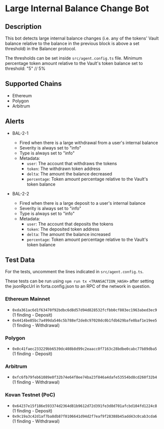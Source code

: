 # Large Internal Balance Change Bot

## Description

This bot detects large internal balance changes (i.e. any of the tokens' Vault balance relative to the balance in the
previous block is above a set threshold) in the Balancer protocol.

The thresholds can be set inside `src/agent.config.ts` file. Minimum percentage token amount relative to the Vault's token balance
set to threshold: "5" // 5%

## Supported Chains

- Ethereum
- Polygon
- Arbitrum

## Alerts

- BAL-2-1

  - Fired when there is a large withdrawal from a user's internal balance
  - Severity is always set to "info"
  - Type is always set to "info"
  - Metadata:
    - `user`: The account that withdraws the tokens
    - `token`: The withdrawn token address
    - `delta`: The amount the balance decreased
    - `percentage`: Token amount percentage relative to the Vault's token balance

- BAL-2-2
  - Fired when there is a large deposit to a user's internal balance
  - Severity is always set to "info"
  - Type is always set to "info"
  - Metadata:
    - `user`: The account that deposits the tokens
    - `token`: The deposited token address
    - `delta`: The amount the balance increased
    - `percentage`: Token amount percentage relative to the Vault's token balance

## Test Data

For the tests, uncomment the lines indicated in `src/agent.config.ts`.

These tests can be run using `npm run tx <TRANSACTION_HASH>` after setting the jsonRpcUrl in forta.config.json to an RPC of the network in question.

### Ethereum Mainnet

- `0xda361ac6d1f63470f92bdbc6d8d57d94d828532fcfbb0cf803ec1963abed3ec9` (1 finding - Deposit)
- `0x4414be85bc7a499da546c5b788ef2de8c97020dc0b1fdb629bafe0baf1e19ee5` (1 finding - Withdrawal)

### Polygon

- `0x0c41faec233229bb6539dc408b8d99c2eaacc0f7163c28bdbe0cabc77b89dba5` (1 finding - Deposit)

### Arbitrum

- `0xfc6fb79feb61089e0f32b74e64f8ee74ba23f846a4dafe53554bd8cd260f32b4` (1 finding - Withdrawal)

### Kovan Testnet (PoC)

- `0x64237e15f186e593374d2364d81b9612d72d391fe3d8d701afcbd104fd1224c8` (1 finding - Deposit)
- `0x9c19a3c42d1af7ba8db87f0106641d94d2f7eaf9f28388b45add43c0cab3cda6` (1 finding - Withdrawal)
